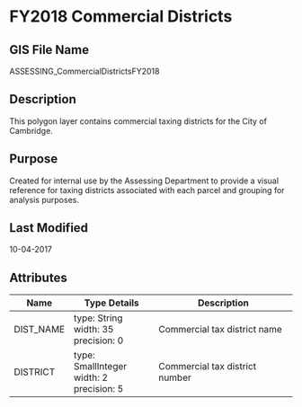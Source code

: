 # FY2018 Commercial Districts
## GIS File Name
ASSESSING_CommercialDistrictsFY2018
## Description
<DIV STYLE="text-align:Left;"><DIV><DIV><P><SPAN>This polygon layer contains commercial taxing districts for the City of Cambridge. </SPAN></P></DIV></DIV></DIV>

## Purpose
Created for internal use by the Assessing Department to provide a visual reference for taxing districts associated with each parcel and grouping for analysis purposes.
## Last Modified
10-04-2017
## Attributes
|Name|Type Details|Description|
|----|------------|-----------|
|DIST_NAME|type: String<br/>width: 35<br/>precision: 0|Commercial tax district name|
|DISTRICT|type: SmallInteger<br/>width: 2<br/>precision: 5|Commercial tax district number|
